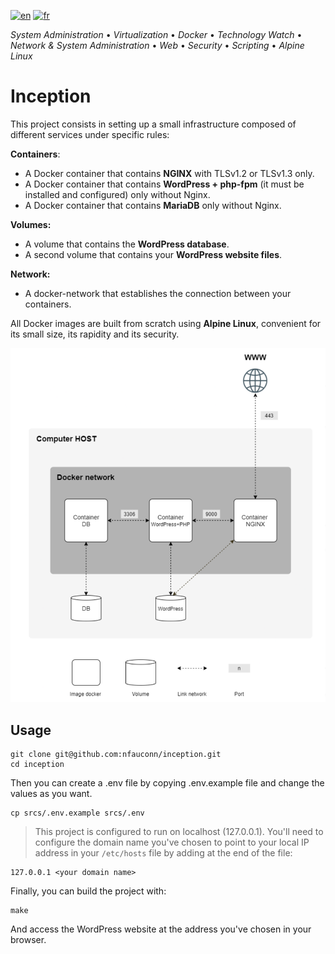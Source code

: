 [![en](https://img.shields.io/badge/lang-en-pink.svg)](https://github.com/nfauconn/inception/blob/master/README.md)
[![fr](https://img.shields.io/badge/lang-fr-purple.svg)](https://github.com/nfauconn/inception/blob/master/README.fr.md)

*System Administration* • *Virtualization* • *Docker* • *Technology Watch* • *Network & System Administration* • *Web* • *Security* • *Scripting* • *Alpine Linux*

# Inception

This project consists in setting up a small infrastructure composed of different services under specific rules:

**Containers**:
- A Docker container that contains **NGINX** with TLSv1.2 or TLSv1.3 only.
- A Docker container that contains **WordPress + php-fpm** (it must be installed and configured) only without Nginx.
- A Docker container that contains **MariaDB** only without Nginx.

**Volumes:**
- A volume that contains the **WordPress database**.
- A second volume that contains your **WordPress website files**.

**Network:**
- A docker-network that establishes the connection between your containers.

All Docker images are built from scratch using **Alpine Linux**, convenient for its small size, its rapidity and its security.

![](./.img/diagram.png)

## Usage

```shell
git clone git@github.com:nfauconn/inception.git
cd inception
```

Then you can create a .env file by copying .env.example file and change the values as you want.
```
cp srcs/.env.example srcs/.env
```

> This project is configured to run on localhost (127.0.0.1). You'll need to configure the domain name you've chosen to point to your local IP address in your `/etc/hosts` file by adding at the end of the file:
```
127.0.0.1 <your domain name>
```

Finally, you can build the project with:

```shell
make
```

And access the WordPress website at the address you've chosen in your browser.